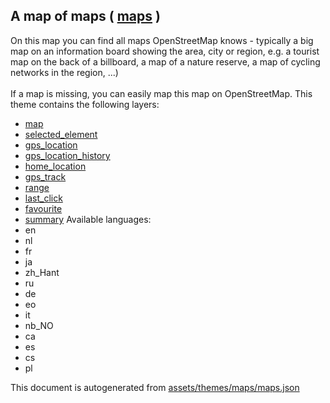[//]: # (WARNING: this file is automatically generated. Please find the sources at the bottom and edit those sources)

## A map of maps ( [maps](https://mapcomplete.org/maps) )
On this map you can find all maps OpenStreetMap knows - typically a big map on an information board showing the area, city or region, e.g. a tourist map on the back of a billboard, a map of a nature reserve, a map of cycling networks in the region, ...) <br/><br/>If a map is missing, you can easily map this map on OpenStreetMap.
This theme contains the following layers:
 - [map](../Layers/map.md)
 - [selected_element](../Layers/selected_element.md)
 - [gps_location](../Layers/gps_location.md)
 - [gps_location_history](../Layers/gps_location_history.md)
 - [home_location](../Layers/home_location.md)
 - [gps_track](../Layers/gps_track.md)
 - [range](../Layers/range.md)
 - [last_click](../Layers/last_click.md)
 - [favourite](../Layers/favourite.md)
 - [summary](../Layers/summary.md)
Available languages:
 - en
 - nl
 - fr
 - ja
 - zh_Hant
 - ru
 - de
 - eo
 - it
 - nb_NO
 - ca
 - es
 - cs
 - pl


This document is autogenerated from [assets/themes/maps/maps.json](https://github.com/pietervdvn/MapComplete/blob/develop/assets/themes/maps/maps.json)
